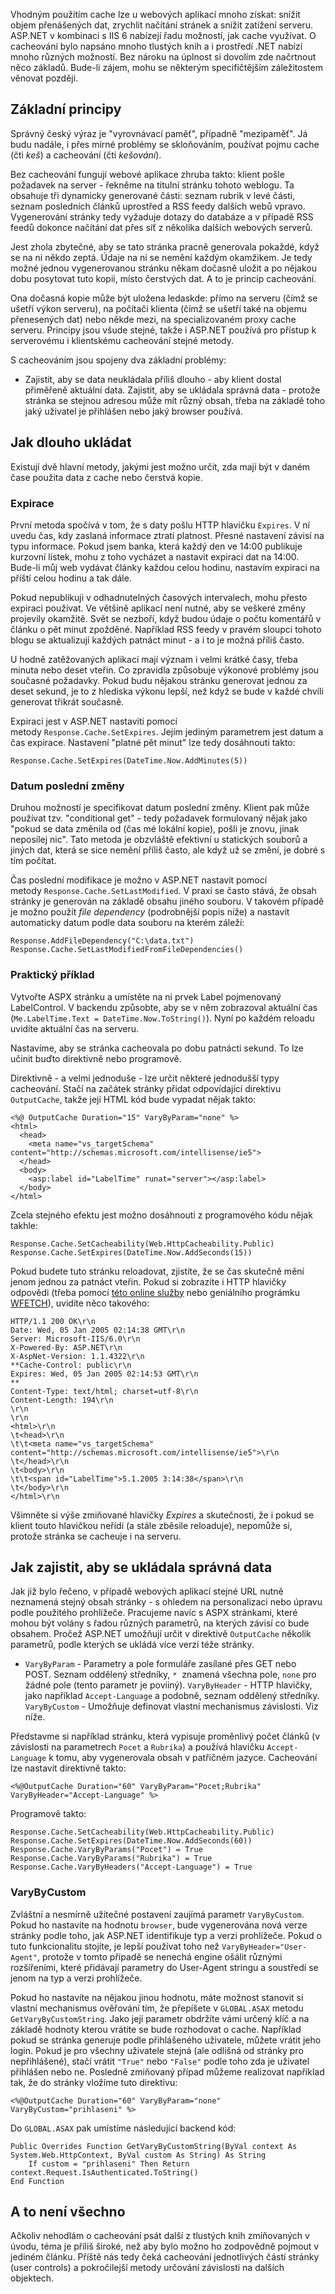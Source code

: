 <!-- dcterms:identifier = aspnetcz#5 -->
<!-- dcterms:title = Jemný úvod do cacheování v ASP.NET -->
<!-- dcterms:abstract = Vhodným použitím cache lze u webových aplikací mnoho získat: snížit objem přenášených dat, zrychlit načítání stránek a snížit zatížení serveru. ASP.NET v kombinaci s IIS 6 nabízejí řadu možností, jak cache využívat. O cacheování bylo napsáno mnoho tlustých knih a i prostředí .NET nabízí mnoho různých možností. Bez nároku na úplnost si dovolím zde načrtnout něco základů. -->
<!-- np9:categoryId = 1 -->
<!-- x4w:category = Tipy, triky -->
<!-- np9:authorId = 1 -->
<!-- np9:authorEmail = michal.valasek@altairis.cz -->
<!-- dcterms:creator = Michal Altair Valášek -->
<!-- dcterms:created = 2005-01-05T04:06:25.267+01:00 -->
<!-- dcterms:dateAccepted = 2005-01-05T04:06:25.267+01:00 -->

Vhodným použitím cache lze u webových aplikací mnoho získat: snížit objem přenášených dat, zrychlit načítání stránek a snížit zatížení serveru. ASP.NET v kombinaci s IIS 6 nabízejí řadu možností, jak cache využívat. O cacheování bylo napsáno mnoho tlustých knih a i prostředí .NET nabízí mnoho různých možností. Bez nároku na úplnost si dovolím zde načrtnout něco základů. Bude-li zájem, mohu se některým specifičtějším záležitostem věnovat později.

## Základní principy

Správný český výraz je "vyrovnávací paměť", případně "mezipaměť". Já budu nadále, i přes mírné problémy se skloňováním, používat pojmu cache (čti *keš*) a cacheování (čti *kešování*).

Bez cacheování fungují webové aplikace zhruba takto: klient pošle požadavek na server - řekněme na titulní stránku tohoto weblogu. Ta obsahuje tři dynamicky generované části: seznam rubrik v levé části, seznam posledních článků uprostřed a RSS feedy dalších webů vpravo. Vygenerování stránky tedy vyžaduje dotazy do databáze a v případě RSS feedů dokonce načítání dat přes síť z několika dalších webových serverů.

Jest zhola zbytečné, aby se tato stránka pracně generovala pokaždé, když se na ni někdo zeptá. Údaje na ní se nemění každým okamžikem. Je tedy možné jednou vygenerovanou stránku někam dočasně uložit a po nějakou dobu posytovat tuto kopii, místo čerstvých dat. A to je princip cacheování.

Ona dočasná kopie může být uložena ledaskde: přímo na serveru (čímž se ušetří výkon serveru), na počítači klienta (čímž se ušetří také na objemu přenesených dat) nebo někde mezi, na specializovaném proxy cache serveru. Principy jsou všude stejné, takže i ASP.NET používá pro přístup k serverovému i klientskému cacheování stejné metody.

S cacheováním jsou spojeny dva základní problémy:

*   Zajistit, aby se data neukládala příliš dlouho - aby klient dostal přiměřeně aktuální data. 
Zajistit, aby se ukládala správná data - protože stránka se stejnou adresou může mít různý obsah, třeba na základě toho jaký uživatel je přihlášen nebo jaký browser používá.

## Jak dlouho ukládat

Existují dvě hlavní metody, jakými jest možno určit, zda mají být v daném čase použita data z cache nebo čerstvá kopie.

### Expirace

První metoda spočívá v tom, že s daty pošlu HTTP hlavičku `Expires`. V ní uvedu čas, kdy zaslaná informace ztratí platnost. Přesné nastavení závisí na typu informace. Pokud jsem banka, která každý den ve 14:00 publikuje kurzovní lístek, mohu z toho vycházet a nastavit expiraci dat na 14:00. Bude-li můj web vydávat články každou celou hodinu, nastavím expiraci na příští celou hodinu a tak dále.

Pokud nepublikuji v odhadnutelných časových intervalech, mohu přesto expiraci používat. Ve většině aplikací není nutné, aby se veškeré změny projevily okamžitě. Svět se nezboří, když budou údaje o počtu komentářů v článku o pět minut zpožděné. Například RSS feedy v pravém sloupci tohoto blogu se aktualizují každých patnáct minut - a i to je možná příliš často.

U hodně zatěžovaných aplikací mají význam i velmi krátké časy, třeba minuta nebo deset vteřin. Co zpravidla způsobuje výkonové problémy jsou současné požadavky. Pokud budu nějakou stránku generovat jednou za deset sekund, je to z hlediska výkonu lepší, než když se bude v každé chvíli generovat třikrát současně.

Expiraci jest v ASP.NET nastaviti pomocí metody `Response.Cache.SetExpires`. Jejím jediným parametrem jest datum a čas expirace. Nastavení "platné pět minut" lze tedy dosáhnouti takto:

    Response.Cache.SetExpires(DateTime.Now.AddMinutes(5))

### Datum poslední změny

Druhou možností je specifikovat datum poslední změny. Klient pak může používat tzv. "conditional get" - tedy požadavek formulovaný nějak jako "pokud se data změnila od (čas mé lokální kopie), pošli je znovu, jinak neposílej nic". Tato metoda je obzvláště efektivní u statických souborů a jiných dat, která se sice nemění příliš často, ale když už se změní, je dobré s tím počítat.

Čas poslední modifikace je možno v ASP.NET nastavit pomocí metody `Response.Cache.SetLastModified`. V praxi se často stává, že obsah stránky je generován na základě obsahu jiného souboru. V takovém případě je možno použít *file dependency* (podrobnější popis níže) a nastavit automaticky datum podle data souboru na kterém záleží:

    Response.AddFileDependency("C:\data.txt")
    Response.Cache.SetLastModifiedFromFileDependencies()

### Praktický příklad

Vytvořte ASPX stránku a umístěte na ni prvek Label pojmenovaný LabelControl. V backendu způsobte, aby se v něm zobrazoval aktuální čas (`Me.LabelTime.Text = DateTime.Now.ToString()`). Nyní po každém reloadu uvidíte aktuální čas na serveru.

Nastavíme, aby se stránka cacheovala po dobu patnácti sekund. To lze učinit buďto direktivně nebo programově. 

Direktivně - a velmi jednoduše - lze určit některé jednodušší typy cacheování. Stačí na začátek stránky přidat odpovídající direktivu `OutputCache`, takže její HTML kód bude vypadat nějak takto:

    <%@ OutputCache Duration="15" VaryByParam="none" %>
    <html>
      <head>
        <meta name="vs_targetSchema" content="http://schemas.microsoft.com/intellisense/ie5">
      </head>
      <body>
        <asp:label id="LabelTime" runat="server"></asp:label>
      </body>
    </html>

Zcela stejného efektu jest možno dosáhnouti z programového kódu nějak takhle:

    Response.Cache.SetCacheability(Web.HttpCacheability.Public)
    Response.Cache.SetExpires(DateTime.Now.AddSeconds(15))

Pokud budete tuto stránku reloadovat, zjistíte, že se čas skutečně mění jenom jednou za patnáct vteřin. Pokud si zobrazíte i HTTP hlavičky odpovědi (třeba pomocí [této online služby](http://www.delorie.com/web/headers.html) nebo geniálního prográmku [WFETCH](http://support.microsoft.com/default.aspx?scid=kb;%5BLN%5D;Q284285)), uvidíte něco takového:

    HTTP/1.1 200 OK\r\n
    Date: Wed, 05 Jan 2005 02:14:38 GMT\r\n
    Server: Microsoft-IIS/6.0\r\n
    X-Powered-By: ASP.NET\r\n
    X-AspNet-Version: 1.1.4322\r\n
    **Cache-Control: public\r\n
    Expires: Wed, 05 Jan 2005 02:14:53 GMT\r\n
    **
    Content-Type: text/html; charset=utf-8\r\n
    Content-Length: 194\r\n
    \r\n
    \r\n
    <html>\r\n
    \t<head>\r\n
    \t\t<meta name="vs_targetSchema" content="http://schemas.microsoft.com/intellisense/ie5">\r\n
    \t</head>\r\n
    \t<body>\r\n
    \t\t<span id="LabelTime">5.1.2005 3:14:38</span>\r\n
    \t</body>\r\n
    </html>\r\n

Všimněte si výše zmiňované hlavičky *Expires* a skutečnosti, že i pokud se klient touto hlavičkou neřídí (a stále zběsile reloaduje), nepomůže si, protože stránka se cacheuje i na serveru.

## Jak zajistit, aby se ukládala správná data

Jak již bylo řečeno, v případě webových aplikací stejné URL nutně neznamená stejný obsah stránky - s ohledem na personalizaci nebo úpravu podle použitého prohlížeče. Pracujeme navíc s ASPX stránkami, které mohou být volány s řadou různých parametrů, na kterých závisí co bude obsahem. Pročež ASP.NET umožňují určit v direktivě `OutputCache` několik parametrů, podle kterých se ukládá více verzí téže stránky.

*   `VaryByParam` - Parametry a pole formuláře zasílané přes GET nebo POST. Seznam oddělený středníky, `*`  znamená všechna pole, `none` pro žádné pole (tento parametr je poviiný). 
`VaryByHeader` - HTTP hlavičky, jako například `Accept-Language` a podobně, seznam oddělený středníky. 
`VaryByCustom` - Umožňuje definovat vlastní mechanismus závislosti. Viz níže.

Představme si například stránku, která vypisuje proměnlivý počet článků (v závislosti na parametrech `Pocet` a `Rubrika`) a používá hlavičku `Accept-Language` k tomu, aby vygenerovala obsah v patřičném jazyce. Cacheování lze nastavit direktivně takto:

    <%@OutputCache Duration="60" VaryByParam="Pocet;Rubrika" VaryByHeader="Accept-Language" %>

Programově takto:

    Response.Cache.SetCacheability(Web.HttpCacheability.Public)
    Response.Cache.SetExpires(DateTime.Now.AddSeconds(60))
    Response.Cache.VaryByParams("Pocet") = True
    Response.Cache.VaryByParams("Rubrika") = True
    Response.Cache.VaryByHeaders("Accept-Language") = True

### VaryByCustom

Zvláštní a nesmírně užitečné postavení zaujímá parametr `VaryByCustom`. Pokud ho nastavíte na hodnotu `browser`, bude vygenerována nová verze stránky podle toho, jak ASP.NET identifikuje typ a verzi prohlížeče. Pokud o tuto funkcionalitu stojíte, je lepší používat toho než `VaryByHeader="User-Agent"`, protože v tomto případě se nenechá engine ošálit různými rozšířeními, které přidávají parametry do User-Agent stringu a soustředí se jenom na typ a verzi prohlížeče.

Pokud ho nastavíte na nějakou jinou hodnotu, máte možnost stanovit si vlastní mechanismus ověřování tím, že přepíšete v `GLOBAL.ASAX` metodu  `GetVaryByCustomString`. Jako její parametr obdržíte vámi určený klíč a na základě hodnoty kterou vrátíte se bude rozhodovat o cache. Například pokud se stránka generuje podle přihlášeného uživatele, můžete vrátit jeho login. Pokud je pro všechny uživatele stejná (ale odlišná od stránky pro nepřihlášené), stačí vrátit `"True"` nebo `"False"` podle toho zda je uživatel přihlášen nebo ne. Posledně zmiňovaný případ můžeme realizovat například tak, že do stránky vložíme tuto direktivu:

    <%@OutputCache Duration="60" VaryByParam="none" VaryByCustom="prihlaseni" %>

Do `GLOBAL.ASAX` pak umístíme následující backend kód:

    Public Overrides Function GetVaryByCustomString(ByVal context As System.Web.HttpContext, ByVal custom As String) As String
        If custom = "prihlaseni" Then Return context.Request.IsAuthenticated.ToString()
    End Function

## A to není všechno

Ačkoliv nehodlám o cacheování psát další z tlustých knih zmiňovaných v úvodu, téma je příliš široké, než aby bylo možno ho zodpovědně pojmout v jediném článku. Příště nás tedy čeká cacheování jednotlivých částí stránky (user controls) a pokročilejší metody určování závislosti na dalších objektech.